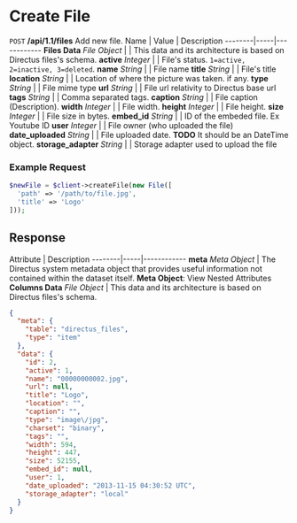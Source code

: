 # Create File

<span class="request">`POST` **/api/1.1/files**</span>
<span class="description">Add new file.</span>
<span class="arguments">Name</span> | Value | Description
--------|-----|------------
<span class="custom">**Files Data**</span> _File Object_ | | <span class="custom">This data and its architecture is based on Directus files's schema.</span>
**active** _Integer_            | | File's status. `1=active, 2=inactive, 3=deleted`.
**name** _String_               | | File name
**title** _String_              | | File's title
**location** _String_           | | Location of where the picture was taken. if any.
**type** _String_               | | File mime type
**url** _String_                | | File url relativity to Directus base url
**tags** _String_               | | Comma separated tags.
**caption** _String_            | | File caption (Description).
**width** _Integer_             | | File width.
**height** _Integer_            | | File height.
**size** _Integer_              | | File size in bytes.
**embed_id** _String_           | | ID of the embeded file. Ex Youtube ID
**user** _Integer_              | | File owner (who uploaded the file)
**date_uploaded** _String_      | | File uploaded date. **TODO** It should be an DateTime object.
**storage_adapter** _String_    | | Storage adapter used to upload the file

### Example Request

```php
$newFile = $client->createFile(new File([
  'path' => '/path/to/file.jpg',
  'title' => 'Logo'
]));
```

## Response

<span class="attributes">Attribute</span> | Description
--------|-----|------------
**meta** _Meta Object_ | The Directus system metadata object that provides useful information not contained within the dataset itself. <a class="object">**Meta Object**: View Nested Attributes</a>
**Columns Data** _File Object_ | <span class="custom">This data and its architecture is based on Directus files's schema.</span>

```json
{
  "meta": {
    "table": "directus_files",
    "type": "item"
  },
  "data": {
    "id": 2,
    "active": 1,
    "name": "00000000002.jpg",
    "url": null,
    "title": "Logo",
    "location": "",
    "caption": "",
    "type": "image\/jpg",
    "charset": "binary",
    "tags": "",
    "width": 594,
    "height": 447,
    "size": 52155,
    "embed_id": null,
    "user": 1,
    "date_uploaded": "2013-11-15 04:30:52 UTC",
    "storage_adapter": "local"
  }
}
```
